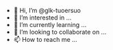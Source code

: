 - 👋 Hi, I’m @glk-tuoersuo
- 👀 I’m interested in ...
- 🌱 I’m currently learning ...
- 💞️ I’m looking to collaborate on ...
- 📫 How to reach me ...

<!---
glk-tuoersuo/glk-tuoersuo is a ✨ special ✨ repository because its `README.md` (this file) appears on your GitHub profile.
You can click the Preview link to take a look at your changes.
--->
